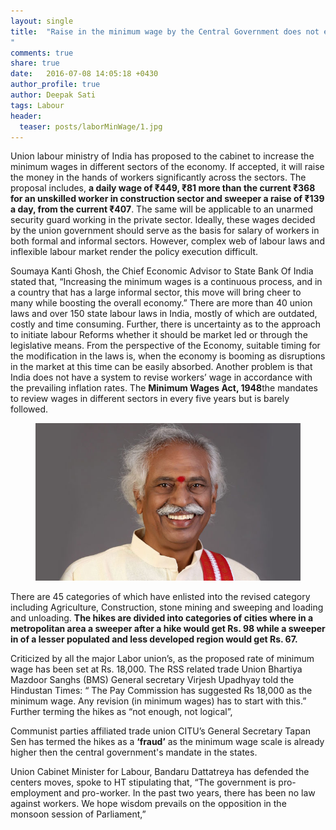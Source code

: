 ```yaml
---
layout: single
title:  "Raise in the minimum wage by the Central Government does not excite trade unions
"
comments: true
share: true
date:   2016-07-08 14:05:18 +0430
author_profile: true
author: Deepak Sati
tags: Labour 
header:
  teaser: posts/laborMinWage/1.jpg
---
```


Union labour ministry of India has proposed to the cabinet to increase the minimum wages in different sectors of the economy. If accepted, it will raise the money in the hands of workers significantly across the sectors. The proposal includes, <b>a daily wage of ₹449, ₹81 more than the current ₹368 for an unskilled worker in construction sector and sweeper a raise of ₹139 a day, from the current ₹407</b>. The same will be applicable to an unarmed security guard working in the private sector. Ideally, these wages decided by the union government should serve as the basis for salary of workers in both formal and informal sectors. However, complex web of labour laws and inflexible labour market render the policy execution difficult. 

Soumaya Kanti Ghosh, the Chief Economic Advisor to State Bank Of India stated that, “Increasing the minimum wages is a continuous process, and in a country that has a large informal sector, this move will bring cheer to many while boosting the overall economy.”
There are more than 40 union laws and over 150 state labour laws in India, mostly of which are outdated, costly and time consuming. Further, there is uncertainty as to the approach to initiate labour Reforms whether it should be market led or through the legislative means. From the perspective of the Economy, suitable timing for the modification in the laws is, when the economy is booming as disruptions in the market at this time can be easily absorbed. Another problem is that India does not have a system to revise workers’ wage in accordance with the prevailing inflation rates. The <b>Minimum Wages Act, 1948</b>the mandates to review wages in different sectors in every five years but is barely followed.

<figure class="half">
<a href="/images/posts/laborMinWage/1.jpg"><img src="/images/posts/laborMinWage/1.jpg"></a>
<figcaption></figcaption>
</figure>


There are 45 categories of which have enlisted into the revised category including Agriculture, Construction, stone mining and sweeping and loading and unloading. <b>The hikes are divided into categories of cities where in a metropolitan area a sweeper after a hike would get Rs. 98 while a sweeper in of a lesser populated and less developed region would get Rs. 67.</b>


Criticized by all the major Labor union’s, as the proposed rate of minimum wage has been set at Rs. 18,000. The RSS related trade Union Bhartiya Mazdoor Sanghs (BMS) General secretary Virjesh Upadhyay told the Hindustan Times: “ The Pay Commission has suggested Rs 18,000 as the minimum wage. Any revision (in minimum wages) has to start with this.” Further terming the hikes as “not enough, not logical”, 

Communist parties affiliated trade union CITU’s General Secretary Tapan Sen has termed the hikes as a <b>‘fraud’</b> as the minimum wage scale is already higher then the central government's mandate in the states.


Union Cabinet Minister for Labour, Bandaru Dattatreya has defended the centers moves, spoke to HT stipulating that, “The government is pro-employment and pro-worker. In the past two years, there has been no law against workers. We hope wisdom prevails on the opposition in the monsoon session of Parliament,”
